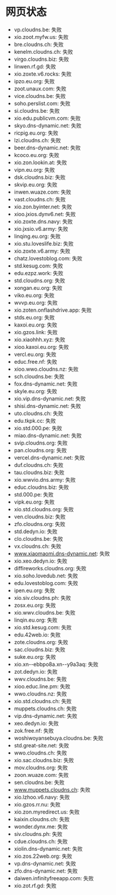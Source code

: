 # 网页状态
- vp.cloudns.be: 失败
- xio.zoot.myfw.us: 失败
- bre.cloudns.ch: 失败
- kenelm.cloudns.ch: 失败
- virgo.cloudns.biz: 失败
- linwen.rf.gd: 失败
- xio.zoxte.v6.rocks: 失败
- ipzo.eu.org: 失败
- zoot.unaux.com: 失败
- vice.cloudns.be: 失败
- soho.perslist.com: 失败
- si.cloudns.be: 失败
- xio.edu.publicvm.com: 失败
- skyo.dns-dynamic.net: 失败
- ricpig.eu.org: 失败
- lzi.cloudns.ch: 失败
- beer.dns-dynamic.net: 失败
- kcoco.eu.org: 失败
- xio.zon.lookin.at: 失败
- vipn.eu.org: 失败
- dsk.cloudns.biz: 失败
- skvip.eu.org: 失败
- inwen.wuaze.com: 失败
- vast.cloudns.ch: 失败
- xio.zon.byinter.net: 失败
- xioo.jxios.dynv6.net: 失败
- xio.zoxte.dns.navy: 失败
- xio.jxsio.v6.army: 失败
- linqing.eu.org: 失败
- xio.stu.loveslife.biz: 失败
- xio.zoxte.v6.army: 失败
- chatz.lovestoblog.com: 失败
- std.kesug.com: 失败
- edu.ezpz.work: 失败
- std.cloudns.org: 失败
- xongan.eu.org: 失败
- viko.eu.org: 失败
- wvvp.eu.org: 失败
- xio.zoten.onflashdrive.app: 失败
- stds.eu.org: 失败
- kaxoi.eu.org: 失败
- xio.gzos.link: 失败
- xio.xiaohhh.xyz: 失败
- xioo.kaxoi.eu.org: 失败
- vercl.eu.org: 失败
- educ.free.nf: 失败
- xioo.wwo.cloudns.nz: 失败
- sch.cloudns.be: 失败
- fox.dns-dynamic.net: 失败
- skyle.eu.org: 失败
- xio.vip.dns-dynamic.net: 失败
- shisi.dns-dynamic.net: 失败
- uto.cloudns.ch: 失败
- edu.tkpk.cc: 失败
- xio.std.000.pe: 失败
- miao.dns-dynamic.net: 失败
- svip.cloudns.org: 失败
- pan.cloudns.org: 失败
- vercel.dns-dynamic.net: 失败
- duf.cloudns.ch: 失败
- tau.cloudns.biz: 失败
- xio.wwvio.dns.army: 失败
- educ.cloudns.biz: 失败
- std.000.pe: 失败
- vipk.eu.org: 失败
- xio.std.cloudns.org: 失败
- ven.cloudns.biz: 失败
- zfo.cloudns.org: 失败
- std.dedyn.io: 失败
- clo.cloudns.be: 失败
- vx.cloudns.ch: 失败
- www.xiaomaomi.dns-dynamic.net: 失败
- xio.xeo.dedyn.io: 失败
- diffireworks.cloudns.org: 失败
- xio.soho.lovedub.net: 失败
- edu.lovestoblog.com: 失败
- ipen.eu.org: 失败
- xio.siv.cloudns.ph: 失败
- zosx.eu.org: 失败
- xio.wwv.cloudns.be: 失败
- linqin.eu.org: 失败
- xio.std.kesug.com: 失败
- edu.42web.io: 失败
- zote.cloudns.org: 失败
- sac.cloudns.biz: 失败
- suke.eu.org: 失败
- xio.xn--ebbpo8a.xn--y9a3aq: 失败
- zot.dedyn.io: 失败
- wwv.cloudns.be: 失败
- xioo.educ.line.pm: 失败
- wwo.cloudns.nz: 失败
- xio.std.cloudns.ch: 失败
- muppets.cloudns.ch: 失败
- vip.dns-dynamic.net: 失败
- xeo.dedyn.io: 失败
- zok.free.nf: 失败
- woshiwoyansebuya.cloudns.be: 失败
- std.great-site.net: 失败
- wwo.cloudns.ch: 失败
- xio.sac.cloudns.biz: 失败
- mov.cloudns.org: 失败
- zoon.wuaze.com: 失败
- sen.cloudns.be: 失败
- www.muppets.cloudns.ch: 失败
- xio.lzhoo.v6.navy: 失败
- xio.gzos.rr.nu: 失败
- xio.zon.myredirect.us: 失败
- kaixin.cloudns.ch: 失败
- wonder.dynx.me: 失败
- siv.cloudns.ph: 失败
- cdue.cloudns.ch: 失败
- xiolin.dns-dynamic.net: 失败
- xio.zos.22web.org: 失败
- vp.dns-dynamic.net: 失败
- zfo.dns-dynamic.net: 失败
- daiwen.infinityfreeapp.com: 失败
- xio.zot.rf.gd: 失败
